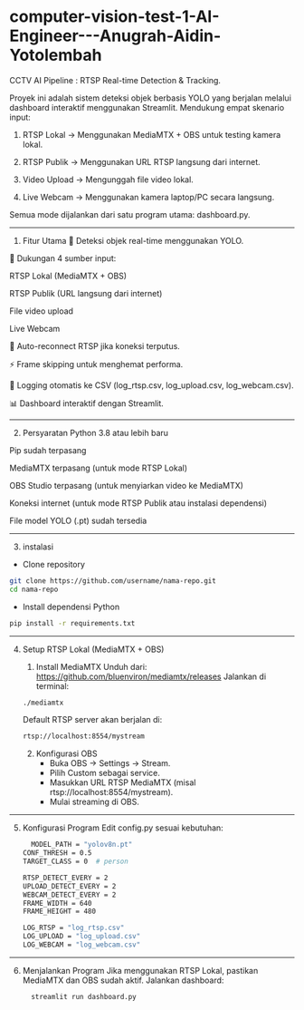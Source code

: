 # computer-vision-test-1-AI-Engineer---Anugrah-Aidin-Yotolembah

CCTV AI Pipeline : RTSP Real-time Detection & Tracking.

Proyek ini adalah sistem deteksi objek berbasis YOLO yang berjalan melalui dashboard interaktif menggunakan Streamlit.
Mendukung empat skenario input:

1. RTSP Lokal → Menggunakan MediaMTX + OBS untuk testing kamera lokal.

2. RTSP Publik → Menggunakan URL RTSP langsung dari internet.

3. Video Upload → Mengunggah file video lokal.

4. Live Webcam → Menggunakan kamera laptop/PC secara langsung.

Semua mode dijalankan dari satu program utama: dashboard.py.

---

1. Fitur Utama
🎯 Deteksi objek real-time menggunakan YOLO.

📡 Dukungan 4 sumber input:

RTSP Lokal (MediaMTX + OBS)

RTSP Publik (URL langsung dari internet)

File video upload

Live Webcam

🔄 Auto-reconnect RTSP jika koneksi terputus.

⚡ Frame skipping untuk menghemat performa.

📝 Logging otomatis ke CSV (log_rtsp.csv, log_upload.csv, log_webcam.csv).

📊 Dashboard interaktif dengan Streamlit.

--- 

2. Persyaratan
Python 3.8 atau lebih baru

Pip sudah terpasang

MediaMTX terpasang (untuk mode RTSP Lokal)

OBS Studio terpasang (untuk menyiarkan video ke MediaMTX)

Koneksi internet (untuk mode RTSP Publik atau instalasi dependensi)

File model YOLO (.pt) sudah tersedia

---

3. instalasi 

- Clone repository
```bash
git clone https://github.com/username/nama-repo.git
cd nama-repo
```
- Install dependensi Python
```bash
pip install -r requirements.txt
```
---
4. Setup RTSP Lokal (MediaMTX + OBS)
   1. Install MediaMTX
     Unduh dari: https://github.com/bluenviron/mediamtx/releases
     Jalankan di terminal:

     ```bash
     ./mediamtx
     ```
     Default RTSP server akan berjalan di:
     ```bash
     rtsp://localhost:8554/mystream
     ```

   2. Konfigurasi OBS
      - Buka OBS → Settings → Stream.
      - Pilih Custom sebagai service.
      - Masukkan URL RTSP MediaMTX (misal rtsp://localhost:8554/mystream).
      - Mulai streaming di OBS.

---

5. Konfigurasi Program
   Edit config.py sesuai kebutuhan:
   ```bash
     MODEL_PATH = "yolov8n.pt"
   CONF_THRESH = 0.5
   TARGET_CLASS = 0  # person

   RTSP_DETECT_EVERY = 2
   UPLOAD_DETECT_EVERY = 2
   WEBCAM_DETECT_EVERY = 2
   FRAME_WIDTH = 640
   FRAME_HEIGHT = 480

   LOG_RTSP = "log_rtsp.csv"
   LOG_UPLOAD = "log_upload.csv"
   LOG_WEBCAM = "log_webcam.csv"

     ```

---

6. Menjalankan Program
   Jika menggunakan RTSP Lokal, pastikan MediaMTX dan OBS sudah aktif.
   Jalankan dashboard:

   ```bash
     streamlit run dashboard.py
   ```
